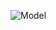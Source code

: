 ![Model](https://github.com/siva-viknesh/Wildland_Fire_Dynamics/blob/main/Scaling_Analysis/Scaling_analysis.jpg)
